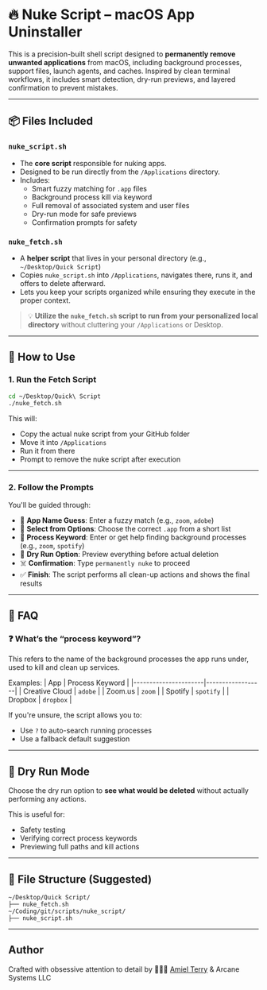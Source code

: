 # 🔥 Nuke Script – macOS App Uninstaller

This is a precision-built shell script designed to **permanently remove unwanted applications** from macOS, including background processes, support files, launch agents, and caches. Inspired by clean terminal workflows, it includes smart detection, dry-run previews, and layered confirmation to prevent mistakes.

---

## 📦 Files Included

### `nuke_script.sh`
- The **core script** responsible for nuking apps.
- Designed to be run directly from the `/Applications` directory.
- Includes:
    - Smart fuzzy matching for `.app` files
    - Background process kill via keyword
    - Full removal of associated system and user files
    - Dry-run mode for safe previews
    - Confirmation prompts for safety

### `nuke_fetch.sh`
- A **helper script** that lives in your personal directory (e.g., `~/Desktop/Quick Script`)
- Copies `nuke_script.sh` into `/Applications`, navigates there, runs it, and offers to delete afterward.
- Lets you keep your scripts organized while ensuring they execute in the proper context.

> 💡 **Utilize the `nuke_fetch.sh` script to run from your personalized local directory** without cluttering your `/Applications` or Desktop.

---

## 🚀 How to Use

### 1. Run the Fetch Script

```bash
cd ~/Desktop/Quick\ Script
./nuke_fetch.sh
```

This will:
- Copy the actual nuke script from your GitHub folder
- Move it into `/Applications`
- Run it from there
- Prompt to remove the nuke script after execution

---

### 2. Follow the Prompts

You'll be guided through:

- 🔎 **App Name Guess**: Enter a fuzzy match (e.g., `zoom`, `adobe`)
- 📂 **Select from Options**: Choose the correct `.app` from a short list
- 🧠 **Process Keyword**: Enter or get help finding background processes (e.g., `zoom`, `spotify`)
- 🧪 **Dry Run Option**: Preview everything before actual deletion
- ☠️ **Confirmation**: Type `permanently nuke` to proceed
- ✅ **Finish**: The script performs all clean-up actions and shows the final results

---

## 🧠 FAQ

### ❓ What’s the “process keyword”?

This refers to the name of the background processes the app runs under, used to kill and clean up services.

Examples:
| App                  | Process Keyword |
|----------------------|------------------|
| Creative Cloud       | `adobe`          |
| Zoom.us              | `zoom`           |
| Spotify              | `spotify`        |
| Dropbox              | `dropbox`        |

If you're unsure, the script allows you to:
- Use `?` to auto-search running processes
- Use a fallback default suggestion

---

## 🧪 Dry Run Mode

Choose the dry run option to **see what would be deleted** without actually performing any actions.

This is useful for:
- Safety testing
- Verifying correct process keywords
- Previewing full paths and kill actions

---

## 📁 File Structure (Suggested)

```
~/Desktop/Quick Script/
├── nuke_fetch.sh
~/Coding/git/scripts/nuke_script/
├── nuke_script.sh
```

---

## Author

Crafted with obsessive attention to detail by 🧙🏾‍♂️‍ [Amiel Terry](https://amielterry.me) & Arcane Systems LLC